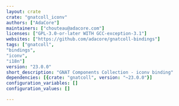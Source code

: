 ```yaml
---
layout: crate
crate: "gnatcoll_iconv"
authors: ["AdaCore"]
maintainers: ["chouteau@adacore.com"]
licenses: ["GPL-3.0-or-later WITH GCC-exception-3.1"]
websites: ["https://github.com/adacore/gnatcoll-bindings"]
tags: ["gnatcoll",
"bindings",
"iconv",
"i18n"]
version: "23.0.0"
short_description: "GNAT Components Collection - iconv binding"
dependencies: [{crate: "gnatcoll", version: "~23.0.0"}]
configuration_variables: []
configuration_values: []

---
```



